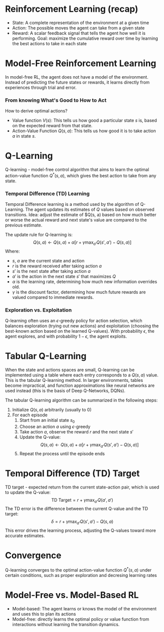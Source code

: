 # Reinforcement Learning (recap)
- State: A complete representation of the environment at a given time
- Action: The possible moves the agent can take from a given state
- Reward: A scalar feedback signal that tells the agent how well it is performing.
Goal: maximize the cumulative reward over time by learning the best actions to take in each state

# Model-Free Reinforcement Learning

In model-free RL, the agent does not have a model of the environment. Instead of predicting the future states or rewards, it learns directly from experiences through trial and error.
### From knowing What's Good to How to Act
How to derive optimal actions?
- Value function $V(s)$: This tells us how good a particular state $s$ is, based on the expected reward from that state.
- Action-Value Function $Q(s, a)$: This tells us how good it is to take action $a$ in state $s$.

# Q-Learning

Q-learning - model-free control algorithm that aims to learn the optimal action-value function $Q^*(s, a)$, which gives the best action to take from any state.

### Temporal Difference (TD) Learning

Temporal Difference learning is a method used by the algorithm of Q-Learning. The agent updates its estimates of $Q$ values based on observed transitions. 
Idea: adjust the estimate of $Q(s, a) based on how much better or worse the actual reward and next state's value are compared to the previous estimate.

The update rule for Q-learning is:$$Q(s, a) \leftarrow Q(s, a) + \alpha [r + \gamma \max_{a'}Q(s', a') - Q(s, a)]$$
Where:
- $s$, $a$ are the current state and action
- $r$ is the reward received after taking action $a$
- $s'$ is the next state after taking action $a$
- $a'$ is the action in the next state $s'$ that maximizes $Q$
- $\alpha$ is the learning rate, determining how much new information overrides old.
- $\gamma$ is the discount factor, determining how much future rewards are valued compared to immediate rewards.
### Exploration vs. Exploitation
Q-learning often uses an $\epsilon$-greedy policy for action selection, which balances exploration (trying out new actions) and exploitation (choosing the best-known action based on the learned Q-values). With probability $\epsilon$, the agent explores, and with probability $1-\epsilon$, the agent exploits.

# Tabular Q-Learning

When the state and actions spaces are small, Q-learning can be implemented using a table where each entry corresponds to a $Q(s, a)$ value. This is the tabular Q-learning method. In larger environments, tables become impractical, and function approximations like neural networks are used instead (this is the basis of Deep Q-Networks, DQNs).

The tabular Q-learning algorithm can be summarized in the following steps:
1. Initialize $Q(s, a)$ arbitrarily (usually to 0)
2. For each episode
	1. Start from an initial state $s_0$
	2. Choose an action $a$ using $\epsilon$-greedy
	3. Take action $a$, observe the reward $r$ and the next state $s'$
	4. Update the Q-value: $$Q(s, a) \leftarrow Q(s, a) + \alpha [r + \gamma \max_{a'}Q(s', a') - Q(s, a)]$$
	5. Repeat the process until the episode ends

# Temporal Difference (TD) Target

TD target - expected return from the current state-action pair, which is used to update the Q-value:$$\text{TD Target} = r + \gamma \max_{a'}Q(a', a')$$
The TD error is the difference between the current Q-value and the TD target: $$δ=r+γ \max_{a'}​Q(s′,a′)−Q(s,a)$$
This error drives the learning process, adjusting the Q-values toward more accurate estimates.

# Convergence

Q-learning converges to the optimal action-value function $Q^*(s, a)$ under certain conditions, such as proper exploration and decresing learning rates

# Model-Free vs. Model-Based RL

- Model-based: The agent learns or knows the model of the environment and uses this to plan its actions
- Model-free: directly learns the optimal policy or value function from interactions without learning the transition dynamics.